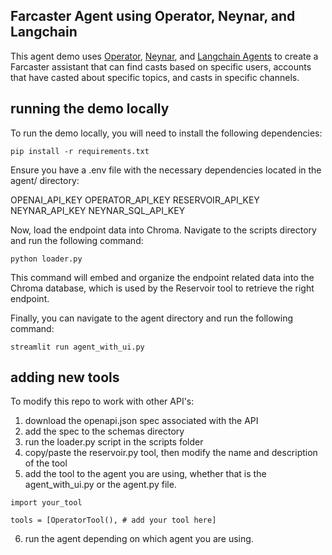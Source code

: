 ## Farcaster Agent using Operator, Neynar, and Langchain

This agent demo uses [Operator](https://operator.io), [Neynar](https://neynar.com), and [Langchain Agents](https://langchain.com) to create a Farcaster assistant that can find casts based on specific users, accounts that have casted about specific topics, and casts in specific channels. 

## running the demo locally

To run the demo locally, you will need to install the following dependencies:

```
pip install -r requirements.txt
```

Ensure you have a .env file with the necessary dependencies located in the agent/ directory:

OPENAI_API_KEY
OPERATOR_API_KEY
RESERVOIR_API_KEY
NEYNAR_API_KEY
NEYNAR_SQL_API_KEY

Now, load the endpoint data into Chroma. Navigate to the scripts directory and run the following command:

```
python loader.py
```

This command will embed and organize the endpoint related data into the Chroma database, which is used by the Reservoir tool to retrieve the right endpoint. 

Finally, you can navigate to the agent directory and run the following command:

```
streamlit run agent_with_ui.py
```

## adding new tools 

To modify this repo to work with other API's:
1. download the openapi.json spec associated with the API
2. add the spec to the schemas directory
3. run the loader.py script in the scripts folder
4. copy/paste the reservoir.py tool, then modify the name and description of the tool
5. add the tool to the agent you are using, whether that is the agent_with_ui.py or the agent.py file.

```
import your_tool

tools = [OperatorTool(), # add your tool here]
```

6. run the agent depending on which agent you are using.

